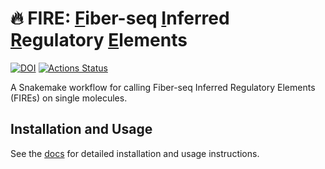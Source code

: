 # 🔥 **FIRE**: <ins>F</ins>iber-seq <ins>I</ins>nferred <ins>R</ins>egulatory <ins>E</ins>lements

[![DOI](https://zenodo.org/badge/561430995.svg)](https://zenodo.org/doi/10.5281/zenodo.10023811)
[![Actions Status](https://github.com/fiberseq/FIRE/workflows/CI/badge.svg)](https://github.com/mrvollger/FIRE/actions)

A Snakemake workflow for calling Fiber-seq Inferred Regulatory Elements (FIREs) on single molecules.

## Installation and Usage

See the [docs](https://fiberseq.github.io/fire/fire.html) for detailed installation and usage instructions.
